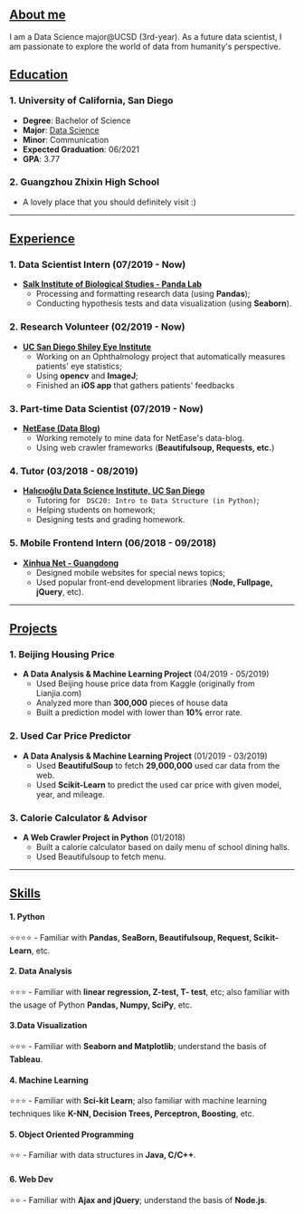 ## <u>About me</u>
I am a Data Science major@UCSD (3rd-year). As a future data scientist, I am passionate to explore the world of data from humanity's perspective. 

## <u>Education</u>
### 1. University of California, San Diego
- **Degree**: Bachelor of Science 
- **Major**: [Data Science](https://datascience.ucsd.edu)
- **Minor**: Communication
- **Expected Graduation**: 06/2021 
- **GPA**: 3.77

### 2. Guangzhou Zhixin High School
- A lovely place that you should definitely visit :)

*****

## <u>Experience</u>
### 1. Data Scientist Intern (07/2019 - Now)
- **[Salk Institute of Biological Studies - Panda Lab](https://panda.salk.edu/)**
	- Processing and formatting research data (using **Pandas**);
	- Conducting hypothesis tests and data visualization (using **Seaborn**).
	
### 2. Research Volunteer (02/2019 - Now)
- **[UC San Diego Shiley Eye Institute](https://shileyeye.ucsd.edu/)**
	- Working on an Ophthalmology project that automatically measures patients' eye statistics;
	- Using **opencv** and **ImageJ**;
	- Finished an **iOS app** that gathers patients' feedbacks

	
### 3. Part-time Data Scientist (07/2019 - Now)
- **[NetEase (Data Blog)](http://data.163.com/)**
	- Working remotely to mine data for NetEase's data-blog.
	- Using web crawler frameworks (**Beautifulsoup, Requests, etc.**)

### 4. Tutor (03/2018 - 08/2019)
- **[Halıcıoğlu Data Science Institute, UC San Diego](https://datascience.ucsd.edu/)**
	- Tutoring for &nbsp; `DSC20: Intro to Data Structure (in Python)`;
	- Helping students on homework;
	- Designing tests and grading homework.

### 5. Mobile Frontend Intern (06/2018 - 09/2018)
- **[Xinhua Net - Guangdong](http://www.news.cn/english/)**
	- Designed mobile websites for special news topics;
	- Used popular front-end development libraries (**Node, Fullpage, jQuery**, etc).

*****

## <u>Projects</u>
### 1. Beijing Housing Price
- **A Data Analysis & Machine Learning Project** (04/2019 - 05/2019)
	- Used Beijing house price data from Kaggle (originally from Lianjia.com)
	- Analyzed more than **300,000** pieces of house data
	- Built a prediction model with lower than **10%** error rate.

### 2. Used Car Price Predictor
- **A Data Analysis & Machine Learning Project** (01/2019 - 03/2019) 
	- Used **BeautifulSoup** to fetch **29,000,000** used car data from the web.
	- Used **Scikit-Learn** to predict the used car price with given model, year, and mileage.

### 3. Calorie Calculator & Advisor
- **A Web Crawler Project in Python** (01/2018)
	- Built a calorie calculator based on daily menu of school dining halls. 
	- Used Beautifulsoup to fetch menu.

*****


## <u>Skills</u>
#### 1. Python
⭐️⭐️⭐️⭐️ - Familiar with **Pandas, SeaBorn, Beautifulsoup, Request, Scikit-Learn**, etc.

#### 2. Data Analysis
⭐️⭐️⭐️ - Familiar with **linear regression, Z-test, T- test**, etc; also familiar with the usage of Python **Pandas, Numpy, SciPy**, etc.

#### 3.Data Visualization
⭐️⭐️⭐️ - Familiar with **Seaborn and Matplotlib**; understand the basis of **Tableau**.


#### 4. Machine Learning
⭐️⭐️⭐️ - Familiar with **Sci-kit Learn**; also familiar with machine learning techniques like **K-NN, Decision Trees, Perceptron, Boosting**, etc.


#### 5. Object Oriented Programming
⭐️⭐️ - Familiar with data structures in **Java, C/C++**.

#### 6. Web Dev
⭐️⭐️ - Familiar with **Ajax and jQuery**; understand the basis of **Node.js**.




